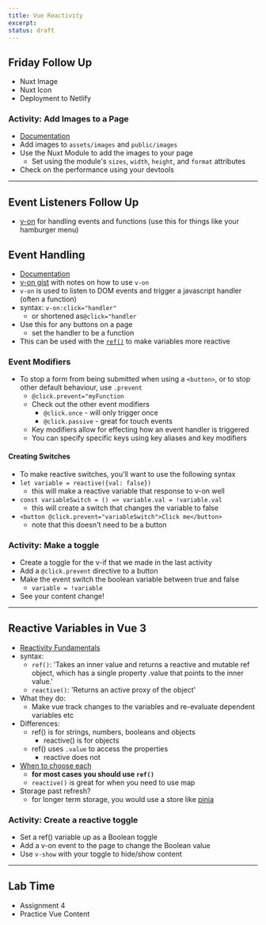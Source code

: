 ```yaml
---
title: Vue Reactivity
excerpt:
status: draft
---
```

<script>
	import Homework from "$lib/components/Homework.svelte";
	import LessonPlan from "$lib/components/LessonPlan.svelte";
	import LabTime from "$lib/components/LabTime.svelte";
</script>

## Friday Follow Up

- Nuxt Image
- Nuxt Icon
- Deployment to Netlify

### Activity: Add Images to a Page

- [Documentation](https://v1.image.nuxtjs.org/)
- Add images to `assets/images` and `public/images`
- Use the Nuxt Module to add the images to your page
  - Set using the module's `sizes`, `width`, `height`, and `format` attributes
- Check on the performance using your devtools

---

## Event Listeners Follow Up

- [v-on](https://vuejs.org/api/built-in-directives.html#v-on) for handling events and functions (use this for things like your hamburger menu)

## Event Handling

- [Documentation](https://vuejs.org/guide/essentials/event-handling.html)
- [v-on gist](https://gist.github.com/lilyx13/74543137780c1958f01e9b470a3cb13b) with notes on how to use `v-on`
- `v-on` is used to listen to DOM events and trigger a javascript handler (often a function)
- syntax: `v-on:click="handler"`
  - or shortened as`@click="handler`
- Use this for any buttons on a page
  - set the handler to be a function
- This can be used with the [`ref()`](https://vuejs.org/guide/essentials/template-refs.html) to make variables more reactive

### Event Modifiers

- To stop a form from being submitted when using a `<button>`, or to stop other default behaviour, use `.prevent`
  - `@click.prevent="myFunction`
  - Check out the other event modifiers
    - `@click.once` - will only trigger once
    - `@click.passive` - great for touch events
  - Key modifiers allow for effecting how an event handler is triggered
  - You can specify specific keys using key aliases and key modifiers

#### Creating Switches

- To make reactive switches, you'll want to use the following syntax
- `let variable = reactive({val: false})`
  - this will make a reactive variable that response to v-on well
- `const variableSwitch = () => variable.val = !variable.val`
  - this will create a switch that changes the variable to false
- `<button @click.prevent="variableSwitch">Click me</button>`
  - note that this doesn't need to be a button

### Activity: Make a toggle

- Create a toggle for the v-if that we made in the last activity
- Add a `@click.prevent` directive to a button
- Make the event switch the boolean variable between true and false
  - `variable = !variable`
- See your content change!

---

## Reactive Variables in Vue 3

- [Reactivity Fundamentals](https://vuejs.org/guide/essentials/reactivity-fundamentals.html)
- syntax:
  - `ref()`: 'Takes an inner value and returns a reactive and mutable ref object, which has a single property .value that points to the inner value.'
  - `reactive()`: 'Returns an active proxy of the object'
- What they do:
  - Make vue track changes to the variables and re-evaluate dependent variables etc
- Differences:
  - ref() is for strings, numbers, booleans and objects
    - reactive() is for objects
  - ref() uses `.value` to access the properties
    - reactive does not
- [When to choose each](https://medium.com/@bsalwiczek/ref-vs-reactive-in-vue-3-whats-the-right-choice-7c6f7265ce39)
  - **for most cases you should use `ref()`**
  - `reactive()` is great for when you need to use map
- Storage past refresh?
  - for longer term storage, you would use a store like [pinia](https://pinia.vuejs.org/)

### Activity: Create a reactive toggle

- Set a ref() variable up as a Boolean toggle
- Add a v-on event to the page to change the Boolean value
- Use `v-show` with your toggle to hide/show content

---

## Lab Time

- Assignment 4
- Practice Vue Content
